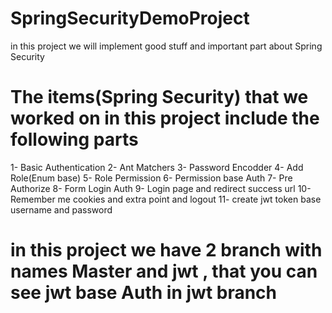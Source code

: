 # SpringSecurityDemoProject
in this project we will implement good stuff and important part about Spring Security 

# The items(Spring Security) that we worked on in this project include the following parts
 1- Basic Authentication
 2- Ant Matchers
 3- Password Encodder
 4- Add Role(Enum base)
 5- Role Permission
 6- Permission base Auth
 7- Pre Authorize
 8- Form Login Auth
 9- Login page and redirect success url
 10- Remember me cookies and extra point and logout
 11- create jwt token base username and password
 
 # in this project we have 2 branch with names Master and jwt , that you can see jwt base Auth in jwt branch
